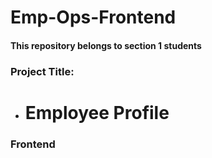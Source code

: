 # Emp-Ops-Frontend

#### This repository belongs to section 1 students

### Project Title:
- # Employee Profile

### Frontend
